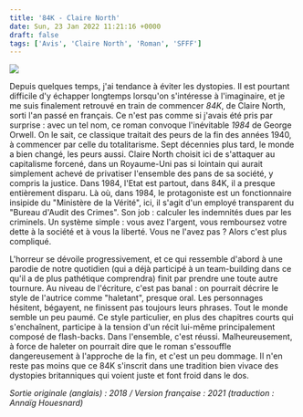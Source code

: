 ```yaml
---
title: '84K - Claire North'
date: Sun, 23 Jan 2022 11:21:16 +0000
draft: false
tags: ['Avis', 'Claire North', 'Roman', 'SFFF']
---
```


![](https://carnetslunaires.wordpress.com/wp-content/uploads/2022/01/84k.jpg?w=272)

Depuis quelques temps, j'ai tendance à éviter les dystopies. Il est pourtant difficile d'y échapper longtemps lorsqu'on s'intéresse à l'imaginaire, et je me suis finalement retrouvé en train de commencer _84K_, de Claire North, sorti l'an passé en français. Ce n'est pas comme si j'avais été pris par surprise : avec un tel nom, ce roman convoque l'inévitable _1984_ de George Orwell. On le sait, ce classique traitait des peurs de la fin des années 1940, à commencer par celle du totalitarisme. Sept décennies plus tard, le monde a bien changé, les peurs aussi. Claire North choisit ici de s'attaquer au capitalisme forcené, dans un Royaume-Uni pas si lointain qui aurait simplement achevé de privatiser l'ensemble des pans de sa société, y compris la justice. Dans 1984, l'Etat est partout, dans 84K, il a presque entièrement disparu. Là où, dans 1984, le protagoniste est un fonctionnaire insipide du "Ministère de la Vérité", ici, il s'agit d'un employé transparent du "Bureau d'Audit des Crimes". Son job : calculer les indemnités dues par les criminels. Un système simple : vous avez l'argent, vous remboursez votre dette à la société et à vous la liberté. Vous ne l'avez pas ? Alors c'est plus compliqué.

L'horreur se dévoile progressivement, et ce qui ressemble d'abord à une parodie de notre quotidien (qui a déjà participé à un team-building dans ce qu'il a de plus pathétique comprendra) finit par prendre une toute autre tournure. Au niveau de l'écriture, c'est pas banal : on pourrait décrire le style de l'autrice comme "haletant", presque oral. Les personnages hésitent, bégayent, ne finissent pas toujours leurs phrases. Tout le monde semble un peu paumé. Ce style particulier, en plus des chapitres courts qui s'enchaînent, participe à la tension d'un récit lui-même principalement composé de flash-backs. Dans l'ensemble, c'est réussi. Malheureusement, à force de haleter on pourrait dire que le roman s'essouffle dangereusement à l'approche de la fin, et c'est un peu dommage. Il n'en reste pas moins que ce 84K s'inscrit dans une tradition bien vivace des dystopies britanniques qui voient juste et font froid dans le dos.

_Sortie originale (anglais) : 2018 / Version française : 2021 (traduction : Annaïg Houesnard)_